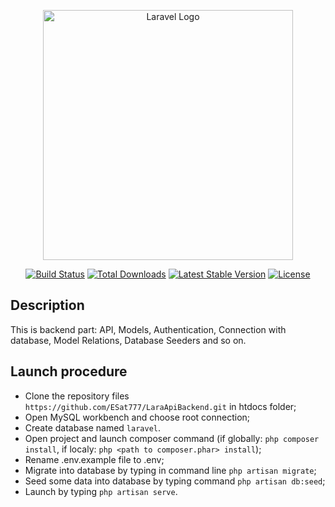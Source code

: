 <p align="center"><a href="https://laravel.com" target="_blank"><img src="https://raw.githubusercontent.com/laravel/art/master/logo-lockup/5%20SVG/2%20CMYK/1%20Full%20Color/laravel-logolockup-cmyk-red.svg" width="400" alt="Laravel Logo"></a></p>

<p align="center">
<a href="https://travis-ci.org/laravel/framework"><img src="https://travis-ci.org/laravel/framework.svg" alt="Build Status"></a>
<a href="https://packagist.org/packages/laravel/framework"><img src="https://img.shields.io/packagist/dt/laravel/framework" alt="Total Downloads"></a>
<a href="https://packagist.org/packages/laravel/framework"><img src="https://img.shields.io/packagist/v/laravel/framework" alt="Latest Stable Version"></a>
<a href="https://packagist.org/packages/laravel/framework"><img src="https://img.shields.io/packagist/l/laravel/framework" alt="License"></a>
</p>

## Description

This is backend part: API, Models, Authentication, Connection with database, Model Relations, Database Seeders and so on.


## Launch procedure



* Clone the repository files `https://github.com/ESat777/LaraApiBackend.git` in htdocs folder;
* Open MySQL workbench and choose root connection;
* Create database named `laravel`.
* Open project and launch composer command (if globally: `php composer install`, if localy: `php <path to composer.phar> install`);
* Rename .env.example file to .env;
* Migrate into database by typing in command line `php artisan migrate`;
* Seed some data into database by typing command `php artisan db:seed`;
* Launch by typing `php artisan serve`.
